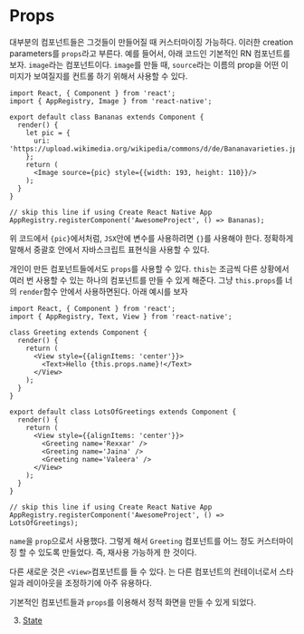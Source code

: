 # Props
대부분의 컴포넌트들은 그것들이 만들어질 때 커스터마이징 가능하다. 이러한 creation parameters를 `props`라고 부른다.
예를 들어서, 아래 코드인 기본적인 RN 컴포넌트를 보자. `image`라는 컴포넌트이다. `image`를 만들 때, `source`라는 이름의 prop을 어떤 이미지가 보여질지를 컨트롤 하기 위해서 사용할 수 있다. 

```
import React, { Component } from 'react';
import { AppRegistry, Image } from 'react-native';

export default class Bananas extends Component {
  render() {
    let pic = {
      uri: 'https://upload.wikimedia.org/wikipedia/commons/d/de/Bananavarieties.jpg'
    };
    return (
      <Image source={pic} style={{width: 193, height: 110}}/>
    );
  }
}

// skip this line if using Create React Native App
AppRegistry.registerComponent('AwesomeProject', () => Bananas);
```

위 코드에서 `{pic}`에서처럼, `JSX`안에 변수를 사용하려면 `{}`를 사용해야 한다. 정확하게 말해서 중괄호 안에서 자바스크립트 표현식을 사용할 수 있다.

개인이 만든 컴포넌트들에서도 `props`를 사용할 수 있다. `this`는 조금씩 다른 상황에서 여러 번 사용할 수 있는 하나의 컴포넌트를 만들 수 있게 해준다. 그냥 `this.props`를 너의 `render`함수 안에서 사용하면된다. 아래 예시를 보자

```
import React, { Component } from 'react';
import { AppRegistry, Text, View } from 'react-native';

class Greeting extends Component {
  render() {
    return (
      <View style={{alignItems: 'center'}}>
        <Text>Hello {this.props.name}!</Text>
      </View>
    );
  }
}

export default class LotsOfGreetings extends Component {
  render() {
    return (
      <View style={{alignItems: 'center'}}>
        <Greeting name='Rexxar' />
        <Greeting name='Jaina' />
        <Greeting name='Valeera' />
      </View>
    );
  }
}

// skip this line if using Create React Native App
AppRegistry.registerComponent('AwesomeProject', () => LotsOfGreetings);
```

`name`을 `prop`으로서 사용했다. 그렇게 해서 `Greeting` 컴포넌트를 어느 정도 커스터마이징 할 수 있도록 만들었다. 즉, 재사용 가능하게 한 것이다.

다른 새로운 것은 `<View>`컴포넌트를 들 수 있다. <View>는 다른 컴포넌트의 컨테이너로서 스타일과 레이아웃을 조정하기에 아주 유용하다.

기본적인 컴포넌트들과 `props`를 이용해서 정적 화면을 만들 수 있게 되었다.

3. [State](https://github.com/changhoi/TIL/blob/master/RN/The%20Basics/RN-3-State.md)